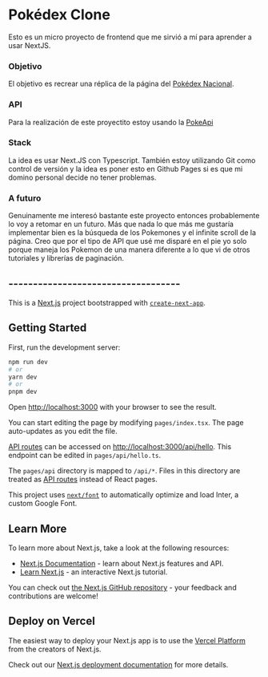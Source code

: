 # Pokédex Clone

Esto es un micro proyecto de frontend que me sirvió a mí para aprender a usar NextJS.

### Objetivo

El objetivo es recrear una réplica de la página del [Pokédex Nacional](https://www.pokemon.com/el/pokedex/).

### API

Para la realización de este proyectito estoy usando la [PokeApi](https://pokeapi.co/)

### Stack

La idea es usar Next.JS con Typescript. También estoy utilizando Git como control de versión y la idea es poner esto en Github Pages si es que mi domino personal decide no tener problemas.

### A futuro

Genuinamente me interesó bastante este proyecto entonces probablemente lo voy a retomar en un futuro.
Más que nada lo que más me gustaría implementar bien es la búsqueda de los Pokemones y el infinite scroll de la página.
Creo que por el tipo de API que usé me disparé en el pie yo solo porque maneja los Pokemon de una manera diferente a lo que vi de otros tutoriales y librerías de paginación.

## -----------------------------------

This is a [Next.js](https://nextjs.org/) project bootstrapped with [`create-next-app`](https://github.com/vercel/next.js/tree/canary/packages/create-next-app).

## Getting Started

First, run the development server:

```bash
npm run dev
# or
yarn dev
# or
pnpm dev
```

Open [http://localhost:3000](http://localhost:3000) with your browser to see the result.

You can start editing the page by modifying `pages/index.tsx`. The page auto-updates as you edit the file.

[API routes](https://nextjs.org/docs/api-routes/introduction) can be accessed on [http://localhost:3000/api/hello](http://localhost:3000/api/hello). This endpoint can be edited in `pages/api/hello.ts`.

The `pages/api` directory is mapped to `/api/*`. Files in this directory are treated as [API routes](https://nextjs.org/docs/api-routes/introduction) instead of React pages.

This project uses [`next/font`](https://nextjs.org/docs/basic-features/font-optimization) to automatically optimize and load Inter, a custom Google Font.

## Learn More

To learn more about Next.js, take a look at the following resources:

- [Next.js Documentation](https://nextjs.org/docs) - learn about Next.js features and API.
- [Learn Next.js](https://nextjs.org/learn) - an interactive Next.js tutorial.

You can check out [the Next.js GitHub repository](https://github.com/vercel/next.js/) - your feedback and contributions are welcome!

## Deploy on Vercel

The easiest way to deploy your Next.js app is to use the [Vercel Platform](https://vercel.com/new?utm_medium=default-template&filter=next.js&utm_source=create-next-app&utm_campaign=create-next-app-readme) from the creators of Next.js.

Check out our [Next.js deployment documentation](https://nextjs.org/docs/deployment) for more details.
